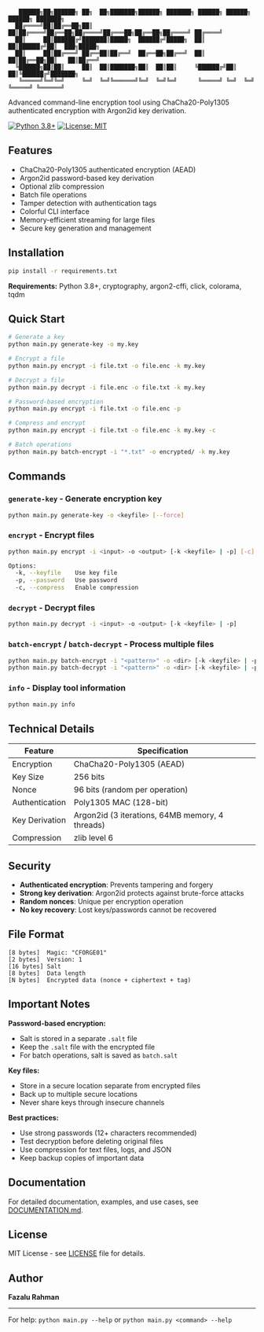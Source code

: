 ```
   ██████╗██╗██████╗ ██╗  ██╗███████╗██████╗ ███████╗ ██████╗ ██████╗  ██████╗ ███████╗
  ██╔════╝██║██╔══██╗██║  ██║██╔════╝██╔══██╗██╔════╝██╔═══██╗██╔══██╗██╔════╝ ██╔════╝
  ██║     ██║██████╔╝███████║█████╗  ██████╔╝█████╗  ██║   ██║██████╔╝██║  ███╗█████╗  
  ██║     ██║██╔═══╝ ██╔══██║██╔══╝  ██╔══██╗██╔══╝  ██║   ██║██╔══██╗██║   ██║██╔══╝  
  ╚██████╗██║██║     ██║  ██║███████╗██║  ██║██║     ╚██████╔╝██║  ██║╚██████╔╝███████╗
   ╚═════╝╚═╝╚═╝     ╚═╝  ╚═╝╚══════╝╚═╝  ╚═╝╚═╝      ╚═════╝ ╚═╝  ╚═╝ ╚═════╝ ╚══════╝
```

Advanced command-line encryption tool using ChaCha20-Poly1305 authenticated encryption with Argon2id key derivation.

[![Python 3.8+](https://img.shields.io/badge/python-3.8+-blue.svg)](https://www.python.org/downloads/)
[![License: MIT](https://img.shields.io/badge/License-MIT-yellow.svg)](https://opensource.org/licenses/MIT)

## Features

- ChaCha20-Poly1305 authenticated encryption (AEAD)
- Argon2id password-based key derivation
- Optional zlib compression
- Batch file operations
- Tamper detection with authentication tags
- Colorful CLI interface
- Memory-efficient streaming for large files
- Secure key generation and management

## Installation

```bash
pip install -r requirements.txt
```

**Requirements:** Python 3.8+, cryptography, argon2-cffi, click, colorama, tqdm

## Quick Start

```bash
# Generate a key
python main.py generate-key -o my.key

# Encrypt a file
python main.py encrypt -i file.txt -o file.enc -k my.key

# Decrypt a file
python main.py decrypt -i file.enc -o file.txt -k my.key

# Password-based encryption
python main.py encrypt -i file.txt -o file.enc -p

# Compress and encrypt
python main.py encrypt -i file.txt -o file.enc -k my.key -c

# Batch operations
python main.py batch-encrypt -i "*.txt" -o encrypted/ -k my.key
```

## Commands

### `generate-key` - Generate encryption key
```bash
python main.py generate-key -o <keyfile> [--force]
```

### `encrypt` - Encrypt files
```bash
python main.py encrypt -i <input> -o <output> [-k <keyfile> | -p] [-c]

Options:
  -k, --keyfile    Use key file
  -p, --password   Use password
  -c, --compress   Enable compression
```

### `decrypt` - Decrypt files
```bash
python main.py decrypt -i <input> -o <output> [-k <keyfile> | -p]
```

### `batch-encrypt` / `batch-decrypt` - Process multiple files
```bash
python main.py batch-encrypt -i "<pattern>" -o <dir> [-k <keyfile> | -p] [-c]
python main.py batch-decrypt -i "<pattern>" -o <dir> [-k <keyfile> | -p]
```

### `info` - Display tool information
```bash
python main.py info
```

## Technical Details

| Feature | Specification |
|---------|--------------|
| Encryption | ChaCha20-Poly1305 (AEAD) |
| Key Size | 256 bits |
| Nonce | 96 bits (random per operation) |
| Authentication | Poly1305 MAC (128-bit) |
| Key Derivation | Argon2id (3 iterations, 64MB memory, 4 threads) |
| Compression | zlib level 6 |

## Security

- **Authenticated encryption**: Prevents tampering and forgery
- **Strong key derivation**: Argon2id protects against brute-force attacks
- **Random nonces**: Unique per encryption operation
- **No key recovery**: Lost keys/passwords cannot be recovered

## File Format

```
[8 bytes]  Magic: "CFORGE01"
[2 bytes]  Version: 1
[16 bytes] Salt
[8 bytes]  Data length
[N bytes]  Encrypted data (nonce + ciphertext + tag)
```

## Important Notes

**Password-based encryption:**
- Salt is stored in a separate `.salt` file
- Keep the `.salt` file with the encrypted file
- For batch operations, salt is saved as `batch.salt`

**Key files:**
- Store in a secure location separate from encrypted files
- Back up to multiple secure locations
- Never share keys through insecure channels

**Best practices:**
- Use strong passwords (12+ characters recommended)
- Test decryption before deleting original files
- Use compression for text files, logs, and JSON
- Keep backup copies of important data

## Documentation

For detailed documentation, examples, and use cases, see [DOCUMENTATION.md](DOCUMENTATION.md).

## License

MIT License - see [LICENSE](LICENSE) file for details.

## Author

**Fazalu Rahman**

---

For help: `python main.py --help` or `python main.py <command> --help`
